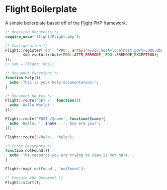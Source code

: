 Flight Boilerplate
==================

A simple boilerplate based off of the [Flight](http://github.com/mikecao/flight) PHP framework.

```php
/* Required Documents */
require_once('flight/Flight.php');

/* Configuration */
Flight::register('db', 'PDO', array('mysql:host=localhost;port=3306;dbname=database', 'username', 'password'), function($db) {
        $db->setAttribute(PDO::ATTR_ERRMODE, PDO::ERRMODE_EXCEPTION);
});
// $db = Flight::db();

/* Document Functions */
function help(){
  echo 'This is your help documentation!';
}

/* Document Routes */
Flight::route('GET /', function(){
  echo 'Hello World!';
});

Flight::route('POST /@name', function($name){
  echo 'Hello, '. $name . ', how are you?';
});

Flight::route('/help', 'help');

/* Error Documents */
function notFound(){
  echo 'The resource you are trying to view is not here.';
}

Flight::map('notFound', 'notFound');

/* Execute the Document */
Flight::start();
```
